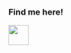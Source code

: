 ### Find me here!
<span> 
  <a href="https://twitter.com/zendevv_/">
   <div className="show-icon">
<img src="https://media.discordapp.net/attachments/792141435569700958/795328690954960896/580b57fcd9996e24bc43c53e.png" width="40" height="40"></div>
  </a>
